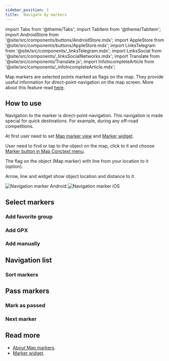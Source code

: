 ```yaml
---
sidebar_position: 3
title:  Navigate by markers
---
```


import Tabs from '@theme/Tabs';
import TabItem from '@theme/TabItem';
import AndroidStore from '@site/src/components/buttons/AndroidStore.mdx';
import AppleStore from '@site/src/components/buttons/AppleStore.mdx';
import LinksTelegram from '@site/src/components/_linksTelegram.mdx';
import LinksSocial from '@site/src/components/_linksSocialNetworks.mdx';
import Translate from '@site/src/components/Translate.js';
import InfoIncompleteArticle from '@site/src/components/_infoIncompleteArticle.mdx';

<InfoIncompleteArticle/>

Map markers are selected points marked as flags on the map. They provide useful information for direct-point-navigation on the map screen. More about this feature read [here](../../personal/markers.md).

## How to use

Navigation to the marker is direct-point-navigation. This navigation is made special for quick destinations. For example, during any off-road competitions.

At first user need to set [Map marker view](../../personal/markers.md) and [Marker widget](../../widgets/markers.md).

User need to find or tap to the object on the map, click to it and choose [Marker button in Map Conctext menu](../../map/map-context-menu.md#add--edit-marker).

The flag on the object (Map marker) with line from your location to it (option).

Arrow, line and widget show object location and distance to it.

![Navigation marker Android](@site/static/img/navigation/marker/navigation_marker_android.png) ![Navigation marker iOS](@site/static/img/navigation/marker/navigation_marker_ios.png)


## Select markers

### Add favorite group 

### Add GPX

### Add manually

## Navigation list

### Sort markers


## Pass markers

### Mark as passed

### Next marker


## Read more

- [About Map markers](../../personal/markers.md).
- [Marker widget](../../widgets/markers.md).